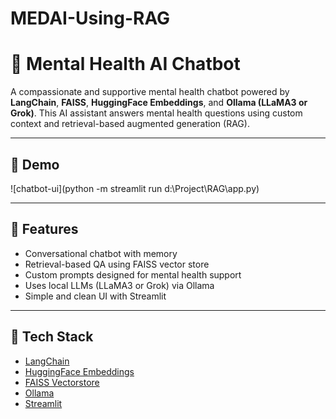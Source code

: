 # MEDAI-Using-RAG
# 🧠 Mental Health AI Chatbot

A compassionate and supportive mental health chatbot powered by **LangChain**, **FAISS**, **HuggingFace Embeddings**, and **Ollama (LLaMA3 or Grok)**. This AI assistant answers mental health questions using custom context and retrieval-based augmented generation (RAG).

---

## 📸 Demo

![chatbot-ui](python -m streamlit run d:\Project\RAG\app.py)

---

## 🚀 Features

- Conversational chatbot with memory
- Retrieval-based QA using FAISS vector store
- Custom prompts designed for mental health support
- Uses local LLMs (LLaMA3 or Grok) via Ollama
- Simple and clean UI with Streamlit

---

## 🧱 Tech Stack

- [LangChain](https://www.langchain.com/)
- [HuggingFace Embeddings](https://huggingface.co/)
- [FAISS Vectorstore](https://github.com/facebookresearch/faiss)
- [Ollama](https://ollama.com/)
- [Streamlit](https://streamlit.io/)

